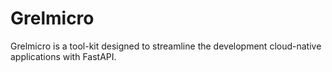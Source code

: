 # Grelmicro

Grelmicro is a tool-kit designed to streamline the development cloud-native applications with FastAPI.
